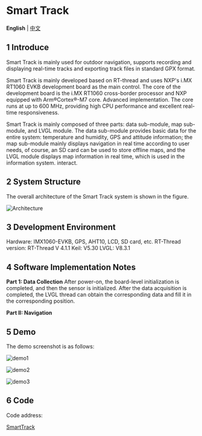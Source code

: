 # Smart Track

**English** | [中文](README.md)


## 1 Introduce

Smart Track is mainly used for outdoor navigation, supports recording and displaying real-time tracks and exporting track files in standard GPX format.

Smart Track is mainly developed based on RT-thread and uses NXP's i.MX RT1060 EVKB development board as the main control. The core of the development board is the i.MX RT1060 cross-border processor and NXP equipped with Arm®Cortex®-M7 core. Advanced implementation. The core runs at up to 600 MHz, providing high CPU performance and excellent real-time responsiveness.

Smart Track is mainly composed of three parts: data sub-module, map sub-module, and LVGL module. The data sub-module provides basic data for the entire system: temperature and humidity, GPS and attitude information; the map sub-module mainly displays navigation in real time according to user needs, of course, an SD card can be used to store offline maps, and the LVGL module displays map information in real time, which is used in the information system. interact.



## 2 System Structure

The overall architecture of the Smart Track system is shown in the figure.

![Architecture](E:/Git/SmartTrack/images/system_structure.png)



## 3 Development Environment

Hardware: IMX1060-EVKB, GPS, AHT10, LCD, SD card, etc.
RT-Thread version: RT-Thread V 4.1.1
Keil: V5.30
LVGL: V8.3.1



## 4 Software Implementation Notes

**Part 1: Data Collection**
After power-on, the board-level initialization is completed, and then the sensor is initialized. After the data acquisition is completed, the LVGL thread can obtain the corresponding data and fill it in the corresponding position.

**Part II: Navigation**



## 5 Demo

The demo screenshot is as follows:

 ![demo1](E:/Git/SmartTrack/images/app_demo1.png)


 ![demo2](E:/Git/SmartTrack/images/app_demo2.jpg)


 ![demo3](E:/Git/SmartTrack/images/app_demo3.png)



## 6 Code

Code address:

[SmartTrack](https://github.com/Ouxiaolong/SmartTrack)















